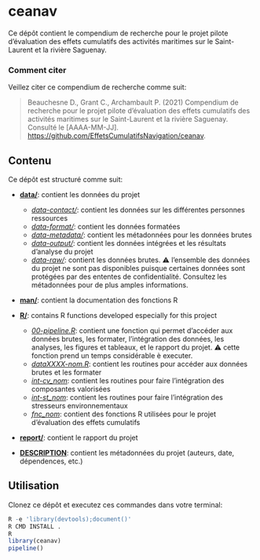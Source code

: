 
<!-- README.md is generated from README.Rmd. Please edit that file -->

# ceanav

Ce dépôt contient le compendium de recherche pour le projet pilote
d’évaluation des effets cumulatifs des activités maritimes sur le
Saint-Laurent et la rivière Saguenay.

### Comment citer

Veillez citer ce compendium de recherche comme suit:

> Beauchesne D., Grant C., Archambault P. (2021) Compendium de recherche
> pour le projet pilote d’évaluation des effets cumulatifs des activités
> maritimes sur le Saint-Laurent et la rivière Saguenay. Consulté le
> \[AAAA-MM-JJ\].
> <https://github.com/EffetsCumulatifsNavigation/ceanav>.

## Contenu

Ce dépôt est structuré comme suit:

-   [**data/**](https://github.com/EffetsCumulatifsNavigation/ceanav/tree/main/data):
    contient les données du projet

    -   [*data-contact/*](): contient les données sur les différentes
        personnes ressources
    -   [*data-format/*](): contient les données formatées
    -   [*data-metadata/*](): contient les métadonnées pour les données
        brutes
    -   [*data-output/*](): contient les données intégrées et les
        résultats d’analyse du projet
    -   [*data-raw/*](): contient les données brutes. :warning:
        l’ensemble des données du projet ne sont pas disponibles puisque
        certaines données sont protégées par des ententes de
        confidentialité. Consultez les métadonnées pour de plus amples
        informations.

-   [**man/**](https://github.com/EffetsCumulatifsNavigation/ceanav/tree/main/man):
    contient la documentation des fonctions R

-   [**R/**](https://github.com/EffetsCumulatifsNavigation/ceanav/tree/main/R):
    contains R functions developed especially for this project

    -   [*00-pipeline.R*](): contient une fonction qui permet d’accéder
        aux données brutes, les formater, l’intégration des données, les
        analyses, les figures et tableaux, et le rapport du projet.
        :warning: cette fonction prend un temps considérable è executer.
    -   [*dataXXXX-nom.R*](): contient les routines pour accéder aux
        données brutes et les formater
    -   [*int-cv\_nom*](): contient les routines pour faire
        l’intégration des composantes valorisées
    -   [*int-st\_nom*](): contient les routines pour faire
        l’intégration des stresseurs environnementaux
    -   [*fnc\_nom*](): contient des fonctions R utilisées pour le
        projet d’évaluation des effets cumulatifs

-   [**report/**](https://github.com/EffetsCumulatifsNavigation/ceanav/tree/main/report):
    contient le rapport du projet

-   [**DESCRIPTION**](https://github.com/EffetsCumulatifsNavigation/ceanav/tree/main/DESCRIPTION):
    contient les métadonnées du projet (auteurs, date, dépendences,
    etc.)

## Utilisation

Clonez ce dépôt et executez ces commandes dans votre terminal:

``` r
R -e 'library(devtools);document()'
R CMD INSTALL .
R
library(ceanav)
pipeline()
```
